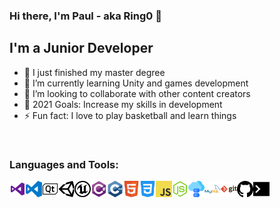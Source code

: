 ### Hi there, I'm Paul - aka Ring0 👋

## I'm a Junior Developer

- 🔭 I just finished my master degree
- 🌱 I’m currently learning Unity and games development
- 👯 I’m looking to collaborate with other content creators
- 🥅 2021 Goals: Increase my skills in development
- ⚡ Fun fact: I love to play basketball and learn things

<br />

### Languages and Tools:

<img align="left" alt="Visual Studio" width="26px" src="./icon/visualstudio.png" />
<img align="left" alt="Visual Studio Code" width="26px" src="./icon/visualstudiocode.png" />
<img align="left" alt="Qt" width="26px" src="./icon/qt.png" />
<img align="left" alt="Unity" width="26px" src="./icon/unity.png" />
<img align="left" alt="UnrealEngine" width="26px" src="./icon/unrealengine.png" />
<img align="left" alt="C#" width="26px" src="./icon/csharp.png" />
<img align="left" alt="C++" width="26px" src="./icon/c++.png" />
<img align="left" alt="HTML5" width="26px" src="./icon/html.png" />
<img align="left" alt="CSS3" width="26px" src="./icon/css.png" />
<img align="left" alt="JavaScript" width="26px" src="./icon/javascript.png" />
<img align="left" alt="Node.js" width="26px" src="./icon/nodejs.png" />
<img align="left" alt="SQL" width="26px" src="./icon/database.png" />
<img align="left" alt="MySQL" width="26px" src="./icon/mysql.png" />
<img align="left" alt="Git" width="26px" src="./icon/git.png" />
<img align="left" alt="GitHub" width="26px" src="./icon/github.png" />
<img align="left" alt="Terminal" width="26px" src="./icon/terminal.png" />

<br />
